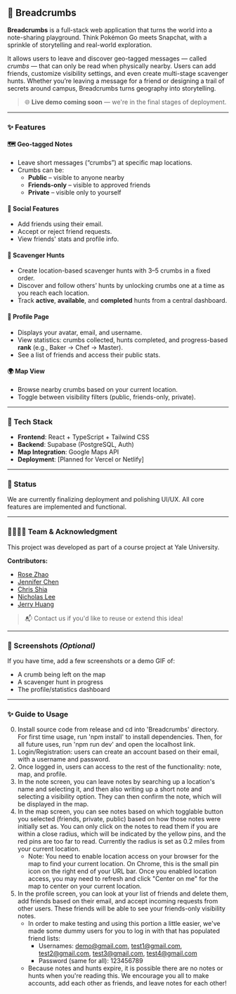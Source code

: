## 🥖 Breadcrumbs

**Breadcrumbs** is a full-stack web application that turns the world into a note-sharing playground. Think Pokémon Go meets Snapchat, with a sprinkle of storytelling and real-world exploration.

It allows users to leave and discover geo-tagged messages — called *crumbs* — that can only be read when physically nearby. Users can add friends, customize visibility settings, and even create multi-stage scavenger hunts. Whether you’re leaving a message for a friend or designing a trail of secrets around campus, Breadcrumbs turns geography into storytelling.

> 🌐 **Live demo coming soon** — we're in the final stages of deployment.

---

### ✨ Features

#### 🗺️ Geo-tagged Notes
- Leave short messages (“crumbs”) at specific map locations.
- Crumbs can be:
  - **Public** – visible to anyone nearby
  - **Friends-only** – visible to approved friends
  - **Private** – visible only to yourself

#### 👥 Social Features
- Add friends using their email.
- Accept or reject friend requests.
- View friends' stats and profile info.

#### 🧩 Scavenger Hunts
- Create location-based scavenger hunts with 3–5 crumbs in a fixed order.
- Discover and follow others’ hunts by unlocking crumbs one at a time as you reach each location.
- Track **active**, **available**, and **completed** hunts from a central dashboard.

#### 📍 Profile Page
- Displays your avatar, email, and username.
- View statistics: crumbs collected, hunts completed, and progress-based **rank** (e.g., Baker → Chef → Master).
- See a list of friends and access their public stats.

#### 🌍 Map View
- Browse nearby crumbs based on your current location.
- Toggle between visibility filters (public, friends-only, private).

---

### 🔧 Tech Stack

- **Frontend**: React + TypeScript + Tailwind CSS
- **Backend**: Supabase (PostgreSQL, Auth)
- **Map Integration**: Google Maps API
- **Deployment**: [Planned for Vercel or Netlify]

---

### 🚧 Status

We are currently finalizing deployment and polishing UI/UX. All core features are implemented and functional.

---

### 👨‍👩‍👧‍👦 Team & Acknowledgment

This project was developed as part of a course project at Yale University.

**Contributors:**
- [Rose Zhao](https://github.com/yourusername) 
- [Jennifer Chen](https://github.com/theirusername) 
- [Chris Shia](https://github.com/theirusername) 
- [Nicholas Lee](https://github.com/theirusername) 
- [Jerry Huang](https://github.com/theirusername) 

> 📬 Contact us if you'd like to reuse or extend this idea!

---

### 📸 Screenshots *(Optional)*

If you have time, add a few screenshots or a demo GIF of:
- A crumb being left on the map
- A scavenger hunt in progress
- The profile/statistics dashboard

---

### ✨ Guide to Usage

0. Install source code from release and cd into 'Breadcrumbs' directory. For first time usage, run 'npm install' to install dependencies. Then, for all future uses, run 'npm run dev' and open the localhost link.
1. Login/Registration: users can create an account based on their email, with a username and password.
2. Once logged in, users can access to the rest of the functionality: note, map, and profile.
3. In the note screen, you can leave notes by searching up a location's name and selecting it, and then also writing up a
   short note and selecting a visibility option. They can then confirm the note, which will be displayed in the map.
4. In the map screen, you can see notes based on which togglable button you selected (friends, private, public) based on
   how those notes were initially set as. You can only click on the notes to read them if you are within a close radius, which
   will be indicated by the yellow pins, and the red pins are too far to read. Currently the radius is set as 0.2 miles from your current location.
   - Note: You need to enable location access on your browser for the map to find your current location. On Chrome, this is the small pin icon on the right end of your URL bar. Once you enabled location access, you may need to refresh and click "Center on me" for the map to center on your current location.
5. In the profile screen, you can look at your list of friends and delete them, add friends based on their
   email, and accept incoming requests from other users. These friends will be able to see your friends-only visibility notes.
   - In order to make testing and using this portion a little easier, we've made some dummy users for you to log in with that has populated friend lists:
     - Usernames: demo@gmail.com, test1@gmail.com, test2@gmail.com, test3@gmail.com, test4@gmail.com
     - Password (same for all): 123456789
   - Because notes and hunts expire, it is possible there are no notes or hunts when you're reading this. We encourage you all to make accounts, add each other as friends, and leave notes for each other!


